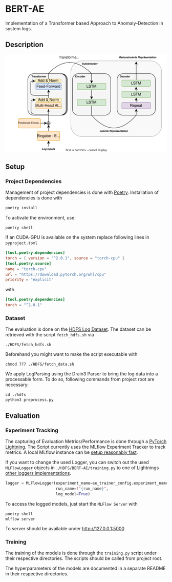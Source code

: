 # BERT-AE
Implementation of a Transformer based Approach to
Anomaly-Detection in system logs.

## Description

![Overview of the BERT-AE Architecture](./figures/bert_ae.svg)


## Setup
### Project Dependencies
Management of project dependencies is done with [Poetry](https://python-poetry.org/). Installation of dependencies is done with

```sh
poetry install
```
To activate the environment, use:
```shell
poetry shell
```
If an CUDA-GPU is available on the system replace following lines in `pyproject.toml`

```toml
[tool.poetry.dependencies]
torch = { version = "^2.0.1", source = "torch-cpu" }
[tool.poetry.source]
name = "torch-cpu"
url = "https://download.pytorch.org/whl/cpu"
priority = "explicit"
```
with 
```toml
[tool.poetry.dependencies]
torch = "^2.0.1"
```
### Dataset
The evaluation is done on the [HDFS Log Dataset](https://github.com/logpai/loghub/tree/master/HDFS#hdfs_v1). The dataset can be retrieved with the script `fetch_hdfs.sh` via
```shell
./HDFS/fetch_hdfs.sh
```
Beforehand you might want to make the script executable with 
```shell
chmod 777 ./HDFS/fetch_data.sh
```
We apply LogParsing using the Drain3 Parser to bring the log data into a processable form. To do so, following commands from
project root are necessary:
```shell
cd ./hdfs
python3 preprocess.py
```


## Evaluation
### Experiment Tracking
The capturing of Evaluation Metrics/Performance is done through a [PyTorch Lightning](https://lightning.ai/docs/pytorch/stable/). The Script currently uses the MLflow Experiment Tracker to track metrics. A local MLflow instance can be [setup reasonably fast](https://mlflow.org/docs/latest/quickstart.html). 

If you want to change the used Logger, you can switch out the used `MLFlowLogger` objects in `./HDFS/BERT-AE/training.py` to one of Lightnings [other loggers implementations](https://lightning.ai/docs/pytorch/stable/api_references.html#loggers).
```python
logger = MLFlowLogger(experiment_name=ae_trainer_config.experiment_name,
                      run_name=f"{run_name}",
                      log_model=True)
```
To access the logged models, just start the `MLFlow Server` with
```shell
poetry shell
mlflow server
```
To server should be available under http://127.0.0.1:5000
### Training
The training of the models is done through the `training.py` script
under their respective directories. 
The scripts should be called from project root.

The hyperparameters of the models are documented in a separate README in their respective directories.